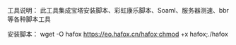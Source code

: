 工具说明：
此工具集成宝塔安装脚本、彩虹康乐脚本、Soaml、服务器测速、bbr 等各种脚本工具

安装脚本：
wget -O hafox https://eo.hafox.cn/hafox;chmod +x hafox;./hafox
